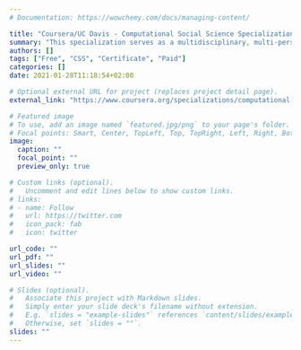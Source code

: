 ```yaml
---
# Documentation: https://wowchemy.com/docs/managing-content/

title: "Coursera/UC Davis - Computational Social Science Specialization"
summary: "This specialization serves as a multidisciplinary, multi-perspective, and multi-method guide on how to better understand society and human behavior with modern research tools. This specialization gives you easy access to some of the exciting new  possibilities of how to study society and human behavior. "
authors: []
tags: ["Free", "CSS", "Certificate", "Paid"]
categories: []
date: 2021-01-28T11:18:54+02:00

# Optional external URL for project (replaces project detail page).
external_link: "https://www.coursera.org/specializations/computational-social-science-ucdavis"

# Featured image
# To use, add an image named `featured.jpg/png` to your page's folder.
# Focal points: Smart, Center, TopLeft, Top, TopRight, Left, Right, BottomLeft, Bottom, BottomRight.
image:
  caption: ""
  focal_point: ""
  preview_only: true

# Custom links (optional).
#   Uncomment and edit lines below to show custom links.
# links:
# - name: Follow
#   url: https://twitter.com
#   icon_pack: fab
#   icon: twitter

url_code: ""
url_pdf: ""
url_slides: ""
url_video: ""

# Slides (optional).
#   Associate this project with Markdown slides.
#   Simply enter your slide deck's filename without extension.
#   E.g. `slides = "example-slides"` references `content/slides/example-slides.md`.
#   Otherwise, set `slides = ""`.
slides: ""
---
```

